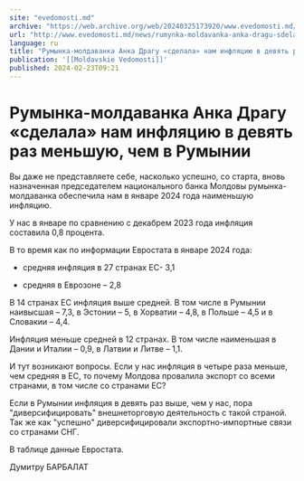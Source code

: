 ```yaml
---
site: "evedomosti.md"
archive: "https://web.archive.org/web/20240325173920/www.evedomosti.md/news/rumynka-moldavanka-anka-dragu-sdelala-nam-inflyaciyu-v-devya"
url: "http://www.evedomosti.md/news/rumynka-moldavanka-anka-dragu-sdelala-nam-inflyaciyu-v-devya"
language: ru
title: "Румынка-молдаванка Анка Драгу «сделала» нам инфляцию в девять раз меньшую, чем в Румынии"
publication: '[[Moldavskie Vedomosti]]'
published: 2024-02-23T09:21
---
```


# Румынка-молдаванка Анка Драгу «сделала» нам инфляцию в девять раз меньшую, чем в Румынии

Вы даже не представляете себе, насколько успешно, со старта, вновь назначенная председателем национального банка Молдовы румынка-молдаванка обеспечила нам в январе 2024 года наименьшую инфляцию.

У нас в январе по сравнению с декабрем 2023 года инфляция составила 0,8 процента.

В то время как по информации Евростата в январе 2024 года:

* средняя инфляция в 27 странах ЕС- 3,1

* средняя в Еврозоне – 2,8

В 14 странах ЕС инфляция выше средней. В том числе в Румынии наивысшая – 7,3, в Эстонии – 5, в Хорватии – 4,8, в Польше – 4,5 и в Словакии – 4,4.

Инфляция меньше средней в 12 странах. В том числе наименьшая в Дании и Италии – 0,9, в Латвии и Литве – 1,1.

И тут возникают вопросы. Если у нас инфляция в четыре раза меньше, чем средняя в ЕС, то почему Молдова провалила экспорт со всеми странами, в том числе со странами ЕС?

Если в Румынии инфляция в девять раз выше, чем у нас, пора "диверсифицировать" внешнеторговую деятельность с такой страной. Так же как "успешно" диверсифицировали экспортно-импортные связи со странами СНГ.

В таблице данные Евростата.

Думитру БАРБАЛАТ